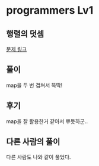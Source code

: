 # programmers Lv1

## 행렬의 덧셈

[문제 링크](https://programmers.co.kr/learn/courses/30/lessons/12950)

## 풀이

map을 두 번 겹쳐서 뚝딱! 

## 후기

map을 잘 활용한거 같아서 뿌듯하군..

## 다른 사람의 풀이

다른 사람도 나와 같이 풀었다. 